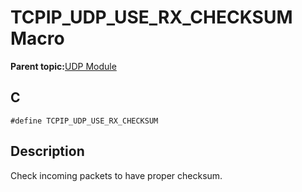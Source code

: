 # TCPIP\_UDP\_USE\_RX\_CHECKSUM Macro

**Parent topic:**[UDP Module](GUID-D2D8E9C8-0778-41E2-8F0B-194954B92250.md)

## C

```
#define TCPIP_UDP_USE_RX_CHECKSUM 
```

## Description

Check incoming packets to have proper checksum.


